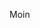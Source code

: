 Moin

<!---
the-recks/the-recks is a ✨ special ✨ repository because its `README.md` (this file) appears on your GitHub profile.
You can click the Preview link to take a look at your changes.
--->
